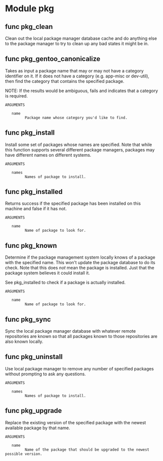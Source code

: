 # Module pkg


## func pkg_clean

Clean out the local package manager database cache and do anything else to the package manager to try to clean up any
bad states it might be in.

## func pkg_gentoo_canonicalize

Takes as input a package name that may or may not have a category identifier on it.  If it does not have a category
(e.g. app-misc or dev-util), then find the category that contains the specified package.

NOTE: If the results would be ambiguous, fails and indicates that a category is required.

```Groff
ARGUMENTS

   name
         Package name whose category you'd like to find.

```

## func pkg_install

Install some set of packages whose names are specified.  Note that while this function supports several different
package managers, packages may have different names on different systems.

```Groff
ARGUMENTS

   names
         Names of package to install.
```

## func pkg_installed

Returns success if the specified package has been installed on this machine and false if it has not.

```Groff
ARGUMENTS

   name
         Name of package to look for.

```

## func pkg_known

Determine if the package management system locally knows of a package with the specified name.  This won't update the
package database to do its check.  Note that this does _not_ mean the package is installed.  Just that the package
system believes it could install it.

See pkg_installed to check if a package is actually installed.

```Groff
ARGUMENTS

   name
         Name of package to look for.

```

## func pkg_sync

Sync the local package manager database with whatever remote repositories are known so that all packages known to those
repositories are also known locally.

## func pkg_uninstall

Use local package manager to remove any number of specified packages without prompting to ask any questions.

```Groff
ARGUMENTS

   names
         Names of package to install.
```

## func pkg_upgrade

Replace the existing version of the specified package with the newest available package by that name.

```Groff
ARGUMENTS

   name
         Name of the package that should be upgraded to the newest possible version.

```
